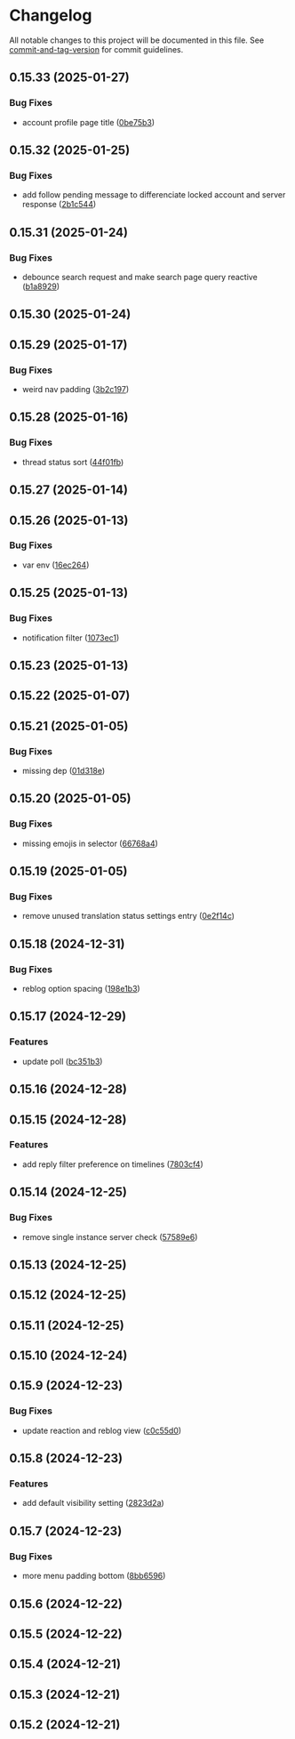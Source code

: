 # Changelog

All notable changes to this project will be documented in this file. See [commit-and-tag-version](https://github.com/absolute-version/commit-and-tag-version) for commit guidelines.

## 0.15.33 (2025-01-27)


### Bug Fixes

* account profile page title ([0be75b3](https://github.com/BDX-town/elk/commit/0be75b38aa30ff4d9dc89429b1f3dc3d4f09af3f))

## 0.15.32 (2025-01-25)


### Bug Fixes

* add follow pending message to differenciate locked account and server response ([2b1c544](https://github.com/BDX-town/elk/commit/2b1c544fd233c7bf2a6a749db52cceea0892c5f4))

## 0.15.31 (2025-01-24)


### Bug Fixes

* debounce search request and make search page query reactive ([b1a8929](https://github.com/BDX-town/elk/commit/b1a892947f97439f4a222fded575226f1b192212))

## 0.15.30 (2025-01-24)

## 0.15.29 (2025-01-17)


### Bug Fixes

* weird nav padding ([3b2c197](https://github.com/BDX-town/elk/commit/3b2c19737c1179e020d1c7025b2c5338862ae4c9))

## 0.15.28 (2025-01-16)


### Bug Fixes

* thread status sort ([44f01fb](https://github.com/BDX-town/elk/commit/44f01fb3d1e9959b9b94ee5c9c2266b9b0948ee5))

## 0.15.27 (2025-01-14)

## 0.15.26 (2025-01-13)


### Bug Fixes

* var env ([16ec264](https://github.com/BDX-town/elk/commit/16ec2648fb7243784cbf67e808a64b2a181868b3))

## 0.15.25 (2025-01-13)


### Bug Fixes

* notification filter ([1073ec1](https://github.com/BDX-town/elk/commit/1073ec105916259a6993c1b35ad1a6daec7f6d49))

## 0.15.23 (2025-01-13)

## 0.15.22 (2025-01-07)

## 0.15.21 (2025-01-05)


### Bug Fixes

* missing dep ([01d318e](https://github.com/BDX-town/elk/commit/01d318ee19a1b985f75d3ee8ca4008540a3b9781))

## 0.15.20 (2025-01-05)


### Bug Fixes

* missing emojis in selector ([66768a4](https://github.com/BDX-town/elk/commit/66768a4451cdd2c8228895d4c3fdb60a21e2dbe1))

## 0.15.19 (2025-01-05)


### Bug Fixes

* remove unused translation status settings entry ([0e2f14c](https://github.com/BDX-town/elk/commit/0e2f14c264c22ef17b3b47570abd01bb852e23ea))

## 0.15.18 (2024-12-31)


### Bug Fixes

* reblog option spacing ([198e1b3](https://github.com/BDX-town/elk/commit/198e1b37aabdf684939d34268556aa9fac08ef79))

## 0.15.17 (2024-12-29)


### Features

* update poll ([bc351b3](https://github.com/BDX-town/elk/commit/bc351b39d81bbc4d871d69f7229a71b1c44bd7dd))

## 0.15.16 (2024-12-28)

## 0.15.15 (2024-12-28)


### Features

* add reply filter preference on timelines ([7803cf4](https://github.com/BDX-town/elk/commit/7803cf4bc6c17b23dfe48f4093f90d408f784a87))

## 0.15.14 (2024-12-25)


### Bug Fixes

* remove single instance server check ([57589e6](https://github.com/BDX-town/elk/commit/57589e66d56e102ca6d309b41b52ba366dea7afd))

## 0.15.13 (2024-12-25)

## 0.15.12 (2024-12-25)

## 0.15.11 (2024-12-25)

## 0.15.10 (2024-12-24)

## 0.15.9 (2024-12-23)


### Bug Fixes

* update reaction and reblog view ([c0c55d0](https://github.com/BDX-town/elk/commit/c0c55d01a72a6f36f95a41dbe55e1ec432ecdced))

## 0.15.8 (2024-12-23)


### Features

* add default visibility setting ([2823d2a](https://github.com/BDX-town/elk/commit/2823d2a37f2b163c02ddf9f75b8af2bf08b6fdd7))

## 0.15.7 (2024-12-23)


### Bug Fixes

* more menu padding bottom ([8bb6596](https://github.com/BDX-town/elk/commit/8bb65969abec0738aad9054dc7bd99776525ff49))

## 0.15.6 (2024-12-22)

## 0.15.5 (2024-12-22)

## 0.15.4 (2024-12-21)

## 0.15.3 (2024-12-21)

## 0.15.2 (2024-12-21)
